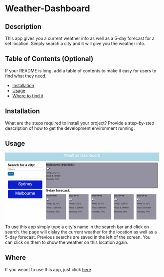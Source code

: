 # Weather-Dashboard

## Description

This app gives you a current weather info as well as a 5-day forecast for a set location.
Simply search a city and it will give you the weather info.

## Table of Contents (Optional)

If your README is long, add a table of contents to make it easy for users to find what they need.

- [Installation](#installation)
- [Usage](#usage)
- [Where to find it](#where)


## Installation

What are the steps required to install your project? Provide a step-by-step description of how to get the development environment running.

## Usage

![screenshot](/assets/image/screenshots.png)
To use this app simply type a city's name in the search bar and click on search.
the page will dislay the current weather for the location as well as a 5-day forecast.
Previous searchs are saved in the left of the screen. You can click on them to show the weather on this location again.

## Where

If you weant to use this app, just click [here](https://gator2-0.github.io/Weather-Dashboard/)


